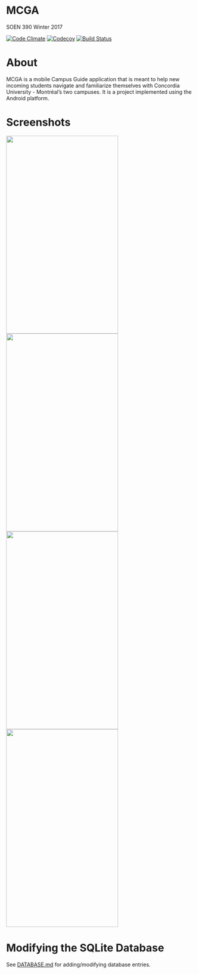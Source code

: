 # MCGA
SOEN 390 Winter 2017

[![Code Climate](https://codeclimate.com/github/Taimoorrana1/MCGA/badges/gpa.svg)](https://codeclimate.com/github/Taimoorrana1/MCGA)
[![Codecov](https://img.shields.io/codecov/c/github/Taimoorrana1/MCGA.svg)](https://codecov.io/gh/Taimoorrana1/MCGA)
[![Build Status](https://travis-ci.org/Taimoorrana1/MCGA.svg?branch=master)](https://travis-ci.org/Taimoorrana1/MCGA)

# About
MCGA is a mobile Campus Guide application that is meant to help new incoming students navigate and familiarize themselves with Concordia University - Montréal’s two campuses. It is a project implemented using the Android platform.

# Screenshots
<img src="https://github.com/Taimoorrana1/MCGA/raw/master/screenshots/screen.4.png" width="300" height="530">
<img src="https://github.com/Taimoorrana1/MCGA/raw/master/screenshots/screen.3.png" width="300" height="530">
<img src="https://github.com/Taimoorrana1/MCGA/raw/master/screenshots/screen.2.png" width="300" height="530">
<img src="https://github.com/Taimoorrana1/MCGA/raw/master/screenshots/screen.1.png" width="300" height="530">

# Modifying the SQLite Database
See [DATABASE.md](https://github.com/Taimoorrana1/MCGA/blob/master/DATABASE.md) for adding/modifying database entries.
